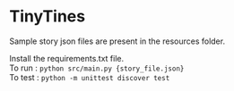 # **TinyTines**

Sample story json files are present in the resources folder.

Install the requirements.txt file.
<br>
To run :  `python src/main.py {story_file.json}`
<br>
To test : `python -m unittest discover test`
